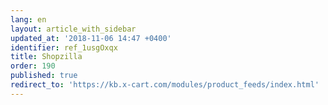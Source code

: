 ```yaml
---
lang: en
layout: article_with_sidebar
updated_at: '2018-11-06 14:47 +0400'
identifier: ref_1usgOxqx
title: Shopzilla
order: 190
published: true
redirect_to: 'https://kb.x-cart.com/modules/product_feeds/index.html'
---
```

